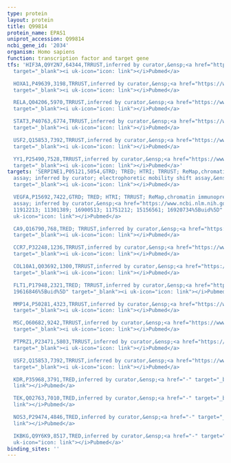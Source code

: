```yaml
---
type: protein
layout: protein
title: Q99814
protein_name: EPAS1
uniprot_accession: Q99814
ncbi_gene_id: '2034'
organism: Homo sapiens
function: transcription factor and target gene
tfs: 'HIF3A,Q9Y2N7,64344,TRRUST,inferred by curator,&ensp;<a href="https://www.ncbi.nlm.nih.gov/pubmed/?term=19755485%5Buid%5D"
  target="_blank"><i uk-icon="icon: link"></i>Pubmed</a>

  HOXA1,P49639,3198,TRRUST,inferred by curator,&ensp;<a href="https://www.ncbi.nlm.nih.gov/pubmed/?term=17213808%5Buid%5D"
  target="_blank"><i uk-icon="icon: link"></i>Pubmed</a>

  RELA,Q04206,5970,TRRUST,inferred by curator,&ensp;<a href="https://www.ncbi.nlm.nih.gov/pubmed/?term=20495570%5Buid%5D"
  target="_blank"><i uk-icon="icon: link"></i>Pubmed</a>

  STAT3,P40763,6774,TRRUST,inferred by curator,&ensp;<a href="https://www.ncbi.nlm.nih.gov/pubmed/?term=23991099%5Buid%5D"
  target="_blank"><i uk-icon="icon: link"></i>Pubmed</a>

  USF2,Q15853,7392,TRRUST,inferred by curator,&ensp;<a href="https://www.ncbi.nlm.nih.gov/pubmed/?term=23991099%5Buid%5D"
  target="_blank"><i uk-icon="icon: link"></i>Pubmed</a>

  YY1,P25490,7528,TRRUST,inferred by curator,&ensp;<a href="https://www.ncbi.nlm.nih.gov/pubmed/?term=19483472%5Buid%5D"
  target="_blank"><i uk-icon="icon: link"></i>Pubmed</a>'
targets: 'SERPINE1,P05121,5054,GTRD; TRED; HTRI; TRRUST; ReMap,chromatin immunoprecipitation
  assay; inferred by curator; electrophoretic mobility shift assay,&ensp;<a href="https://www.ncbi.nlm.nih.gov/pubmed/?term=15039136%5Buid%5D"
  target="_blank"><i uk-icon="icon: link"></i>Pubmed</a>

  VEGFA,P15692,7422,GTRD; TRED; HTRI; TRRUST; ReMap,chromatin immunoprecipitation
  assay; inferred by curator,&ensp;<a href="https://www.ncbi.nlm.nih.gov/pubmed/?term=19080330;
  11912213; 11301389; 16900513; 11751212; 15156561; 16920734%5Buid%5D" target="_blank"><i
  uk-icon="icon: link"></i>Pubmed</a>

  CA9,Q16790,768,TRED; TRRUST,inferred by curator,&ensp;<a href="https://www.ncbi.nlm.nih.gov/pubmed/?term=12171890%5Buid%5D"
  target="_blank"><i uk-icon="icon: link"></i>Pubmed</a>

  CCR7,P32248,1236,TRRUST,inferred by curator,&ensp;<a href="https://www.ncbi.nlm.nih.gov/pubmed/?term=19305150%5Buid%5D"
  target="_blank"><i uk-icon="icon: link"></i>Pubmed</a>

  COL10A1,Q03692,1300,TRRUST,inferred by curator,&ensp;<a href="https://www.ncbi.nlm.nih.gov/pubmed/?term=20495570%5Buid%5D"
  target="_blank"><i uk-icon="icon: link"></i>Pubmed</a>

  FLT1,P17948,2321,TRED; TRRUST,inferred by curator,&ensp;<a href="https://www.ncbi.nlm.nih.gov/pubmed/?term=15192019;
  19616846%5Buid%5D" target="_blank"><i uk-icon="icon: link"></i>Pubmed</a>

  MMP14,P50281,4323,TRRUST,inferred by curator,&ensp;<a href="https://www.ncbi.nlm.nih.gov/pubmed/?term=15592504%5Buid%5D"
  target="_blank"><i uk-icon="icon: link"></i>Pubmed</a>

  MSC,O60682,9242,TRRUST,inferred by curator,&ensp;<a href="https://www.ncbi.nlm.nih.gov/pubmed/?term=21081659%5Buid%5D"
  target="_blank"><i uk-icon="icon: link"></i>Pubmed</a>

  PTPRZ1,P23471,5803,TRRUST,inferred by curator,&ensp;<a href="https://www.ncbi.nlm.nih.gov/pubmed/?term=20224786%5Buid%5D"
  target="_blank"><i uk-icon="icon: link"></i>Pubmed</a>

  USF2,Q15853,7392,TRRUST,inferred by curator,&ensp;<a href="https://www.ncbi.nlm.nih.gov/pubmed/?term=23991099%5Buid%5D"
  target="_blank"><i uk-icon="icon: link"></i>Pubmed</a>

  KDR,P35968,3791,TRED,inferred by curator,&ensp;<a href="-" target="_blank"><i uk-icon="icon:
  link"></i>Pubmed</a>

  TEK,Q02763,7010,TRED,inferred by curator,&ensp;<a href="-" target="_blank"><i uk-icon="icon:
  link"></i>Pubmed</a>

  NOS3,P29474,4846,TRED,inferred by curator,&ensp;<a href="-" target="_blank"><i uk-icon="icon:
  link"></i>Pubmed</a>

  IKBKG,Q9Y6K9,8517,TRED,inferred by curator,&ensp;<a href="-" target="_blank"><i
  uk-icon="icon: link"></i>Pubmed</a>'
binding_sites: ''
---
```

